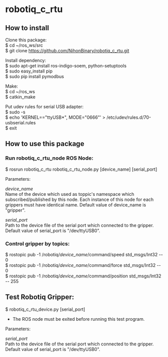 # robotiq_c_rtu

## How to install

Clone this package:  
$ cd ~/ros_ws/src  
$ git clone https://github.com/NihonBinary/robotiq_c_rtu.git  
  
Install dependency:  
$ sudo apt-get install ros-indigo-soem, python-setuptools  
$ sudo easy_install pip  
$ sudo pip install pymodbus  
  
Make:  
$ cd ~/ros_ws  
$ catkin_make  
  
Put udev rules for serial USB adapter:  
$ sudo -s  
$ echo 'KERNEL=="ttyUSB*", MODE="0666"' > /etc/udev/rules.d/70-usbserial.rules  
$ exit  
  
## How to use this package

### Run robotiq_c_rtu_node ROS Node:  
$ rosrun robotiq_c_rtu robotiq_c_rtu_node.py [device_name] [serial_port]  

Parameters: 

*device_name*  
Name of the device which used as toppic's namespace which subscribed/published by this node. Each instance of this node for each grippers must have identical name. Default value of device_name is "gripper".

*serial_port*  
Path to the device file of the serial port which connected to the gripper. Default value of serial_port is "/dev/ttyUSB0".

### Control gripper by topics:
$ rostopic pub -1 /robotiq/*device_name*/command/speed std_msgs/Int32 -- 0  
$ rostopic pub -1 /robotiq/*device_name*/command/force std_msgs/Int32 -- 0  
$ rostopic pub -1 /robotiq/*device_name*/command/position std_msgs/Int32 -- 255  

## Test Robotiq Gripper:
$ robotiq_c_rtu_device.py [serial_port]

* The ROS node must be exited before running this test program.

Parameters: 

*serial_port*  
Path to the device file of the serial port which connected to the gripper. Default value of serial_port is "/dev/ttyUSB0".
